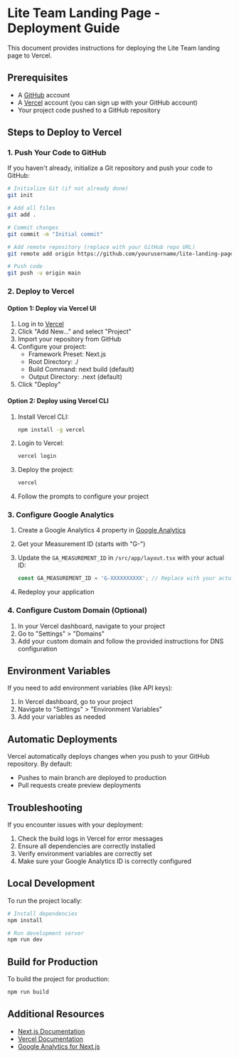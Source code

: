 # Lite Team Landing Page - Deployment Guide

This document provides instructions for deploying the Lite Team landing page to Vercel.

## Prerequisites

- A [GitHub](https://github.com/) account
- A [Vercel](https://vercel.com/) account (you can sign up with your GitHub account)
- Your project code pushed to a GitHub repository

## Steps to Deploy to Vercel

### 1. Push Your Code to GitHub

If you haven't already, initialize a Git repository and push your code to GitHub:

```bash
# Initialize Git (if not already done)
git init

# Add all files
git add .

# Commit changes
git commit -m "Initial commit"

# Add remote repository (replace with your GitHub repo URL)
git remote add origin https://github.com/yourusername/lite-landing-page.git

# Push code
git push -u origin main
```

### 2. Deploy to Vercel

#### Option 1: Deploy via Vercel UI

1. Log in to [Vercel](https://vercel.com/)
2. Click "Add New..." and select "Project"
3. Import your repository from GitHub
4. Configure your project:
   - Framework Preset: Next.js
   - Root Directory: ./
   - Build Command: next build (default)
   - Output Directory: .next (default)
5. Click "Deploy"

#### Option 2: Deploy using Vercel CLI

1. Install Vercel CLI:
   ```bash
   npm install -g vercel
   ```

2. Login to Vercel:
   ```bash
   vercel login
   ```

3. Deploy the project:
   ```bash
   vercel
   ```

4. Follow the prompts to configure your project

### 3. Configure Google Analytics

1. Create a Google Analytics 4 property in [Google Analytics](https://analytics.google.com/)
2. Get your Measurement ID (starts with "G-")
3. Update the `GA_MEASUREMENT_ID` in `/src/app/layout.tsx` with your actual ID:

   ```typescript
   const GA_MEASUREMENT_ID = 'G-XXXXXXXXXX'; // Replace with your actual ID
   ```

4. Redeploy your application

### 4. Configure Custom Domain (Optional)

1. In your Vercel dashboard, navigate to your project
2. Go to "Settings" > "Domains"
3. Add your custom domain and follow the provided instructions for DNS configuration

## Environment Variables

If you need to add environment variables (like API keys):

1. In Vercel dashboard, go to your project
2. Navigate to "Settings" > "Environment Variables"
3. Add your variables as needed

## Automatic Deployments

Vercel automatically deploys changes when you push to your GitHub repository. By default:

- Pushes to main branch are deployed to production
- Pull requests create preview deployments

## Troubleshooting

If you encounter issues with your deployment:

1. Check the build logs in Vercel for error messages
2. Ensure all dependencies are correctly installed
3. Verify environment variables are correctly set
4. Make sure your Google Analytics ID is correctly configured

## Local Development

To run the project locally:

```bash
# Install dependencies
npm install

# Run development server
npm run dev
```

## Build for Production

To build the project for production:

```bash
npm run build
```

## Additional Resources

- [Next.js Documentation](https://nextjs.org/docs)
- [Vercel Documentation](https://vercel.com/docs)
- [Google Analytics for Next.js](https://nextjs.org/docs/app/building-your-application/optimizing/analytics)